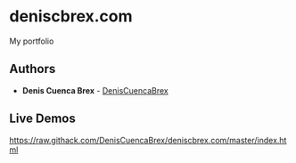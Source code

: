 # deniscbrex.com

My portfolio

## Authors

* **Denis Cuenca Brex** - [DenisCuencaBrex](https://github.com/DenisCuencaBrex)

## Live Demos

https://raw.githack.com/DenisCuencaBrex/deniscbrex.com/master/index.html
